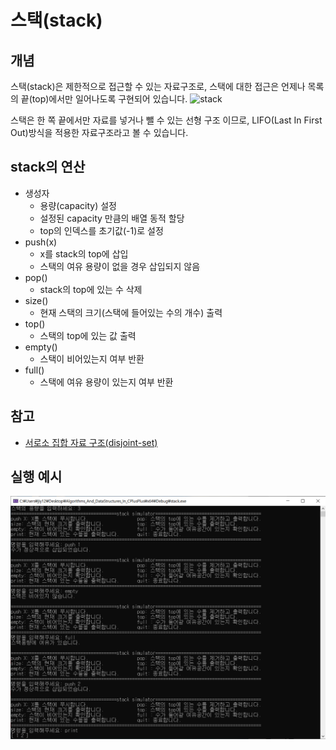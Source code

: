 # 스택(stack)
## 개념
스택(stack)은 제한적으로 접근할 수 있는 자료구조로, 스택에 대한 접근은 언제나 목록의 끝(top)에서만 일어나도록 구현되어 있습니다.
![stack](https://upload.wikimedia.org/wikipedia/commons/2/29/Data_stack.svg)  

스택은 한 쪽 끝에서만 자료를 넣거나 뺄 수 있는 선형 구조 이므로, LIFO(Last In First Out)방식을 적용한 자료구조라고 볼 수 있습니다.

## stack의 연산
- 생성자
    - 용량(capacity) 설정
    - 설정된 capacity 만큼의 배열 동적 할당
    - top의 인덱스를 초기값(-1)로 설정
- push(x)
    - x를 stack의 top에 삽입
    - 스택의 여유 용량이 없을 경우 삽입되지 않음
- pop()
    - stack의 top에 있는 수 삭제
- size()
    - 현재 스택의 크기(스택에 들어있는 수의 개수) 출력
- top()
    - 스택의 top에 있는 값 출력
- empty()
    - 스택이 비어있는지 여부 반환
- full()
    - 스택에 여유 용량이 있는지 여부 반환

## 참고
* [서로소 집합 자료 구조(disjoint-set)](https://ko.wikipedia.org/wiki/%EC%84%9C%EB%A1%9C%EC%86%8C_%EC%A7%91%ED%95%A9_%EC%9E%90%EB%A3%8C_%EA%B5%AC%EC%A1%B0)

## 실행 예시
![stack test](https://github.com/jiy12345/Algorithms_And_DataStructures_In_CPlusPlus/blob/master/result%20images/stack%20test.png)
